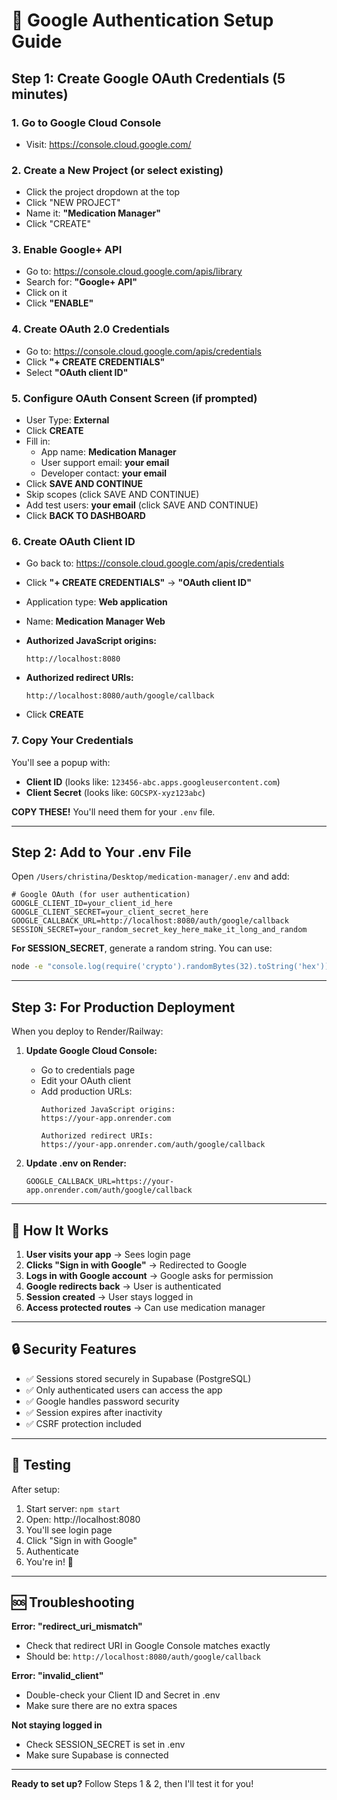 # 🔐 Google Authentication Setup Guide

## Step 1: Create Google OAuth Credentials (5 minutes)

### 1. Go to Google Cloud Console
- Visit: https://console.cloud.google.com/

### 2. Create a New Project (or select existing)
- Click the project dropdown at the top
- Click "NEW PROJECT"
- Name it: **"Medication Manager"**
- Click "CREATE"

### 3. Enable Google+ API
- Go to: https://console.cloud.google.com/apis/library
- Search for: **"Google+ API"**
- Click on it
- Click **"ENABLE"**

### 4. Create OAuth 2.0 Credentials
- Go to: https://console.cloud.google.com/apis/credentials
- Click **"+ CREATE CREDENTIALS"**
- Select **"OAuth client ID"**

### 5. Configure OAuth Consent Screen (if prompted)
- User Type: **External**
- Click **CREATE**
- Fill in:
  - App name: **Medication Manager**
  - User support email: **your email**
  - Developer contact: **your email**
- Click **SAVE AND CONTINUE**
- Skip scopes (click SAVE AND CONTINUE)
- Add test users: **your email** (click SAVE AND CONTINUE)
- Click **BACK TO DASHBOARD**

### 6. Create OAuth Client ID
- Go back to: https://console.cloud.google.com/apis/credentials
- Click **"+ CREATE CREDENTIALS"** → **"OAuth client ID"**
- Application type: **Web application**
- Name: **Medication Manager Web**

- **Authorized JavaScript origins:**
  ```
  http://localhost:8080
  ```

- **Authorized redirect URIs:**
  ```
  http://localhost:8080/auth/google/callback
  ```

- Click **CREATE**

### 7. Copy Your Credentials
You'll see a popup with:
- **Client ID** (looks like: `123456-abc.apps.googleusercontent.com`)
- **Client Secret** (looks like: `GOCSPX-xyz123abc`)

**COPY THESE!** You'll need them for your `.env` file.

---

## Step 2: Add to Your .env File

Open `/Users/christina/Desktop/medication-manager/.env` and add:

```env
# Google OAuth (for user authentication)
GOOGLE_CLIENT_ID=your_client_id_here
GOOGLE_CLIENT_SECRET=your_client_secret_here
GOOGLE_CALLBACK_URL=http://localhost:8080/auth/google/callback
SESSION_SECRET=your_random_secret_key_here_make_it_long_and_random
```

**For SESSION_SECRET**, generate a random string. You can use:
```bash
node -e "console.log(require('crypto').randomBytes(32).toString('hex'))"
```

---

## Step 3: For Production Deployment

When you deploy to Render/Railway:

1. **Update Google Cloud Console:**
   - Go to credentials page
   - Edit your OAuth client
   - Add production URLs:
     ```
     Authorized JavaScript origins:
     https://your-app.onrender.com
     
     Authorized redirect URIs:
     https://your-app.onrender.com/auth/google/callback
     ```

2. **Update .env on Render:**
   ```env
   GOOGLE_CALLBACK_URL=https://your-app.onrender.com/auth/google/callback
   ```

---

## 🎯 How It Works

1. **User visits your app** → Sees login page
2. **Clicks "Sign in with Google"** → Redirected to Google
3. **Logs in with Google account** → Google asks for permission
4. **Google redirects back** → User is authenticated
5. **Session created** → User stays logged in
6. **Access protected routes** → Can use medication manager

---

## 🔒 Security Features

- ✅ Sessions stored securely in Supabase (PostgreSQL)
- ✅ Only authenticated users can access the app
- ✅ Google handles password security
- ✅ Session expires after inactivity
- ✅ CSRF protection included

---

## 📝 Testing

After setup:

1. Start server: `npm start`
2. Open: http://localhost:8080
3. You'll see login page
4. Click "Sign in with Google"
5. Authenticate
6. You're in! 🎉

---

## 🆘 Troubleshooting

**Error: "redirect_uri_mismatch"**
- Check that redirect URI in Google Console matches exactly
- Should be: `http://localhost:8080/auth/google/callback`

**Error: "invalid_client"**
- Double-check your Client ID and Secret in .env
- Make sure there are no extra spaces

**Not staying logged in**
- Check SESSION_SECRET is set in .env
- Make sure Supabase is connected

---

**Ready to set up?** Follow Steps 1 & 2, then I'll test it for you!
